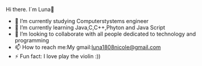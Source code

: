 Hi there. I´m Luna👋


- 🔭 I’m currently studying Computerstystems engineer
- 🌱 I’m currently learning Java,C,C++,Phyton and Java Script
- 👯 I’m looking to collaborate with all people dedicated to technology and programming
- 📫 How to reach me:My gmail:luna1808nicole@gmail.com
- ⚡ Fun fact: I love play the violin :))

